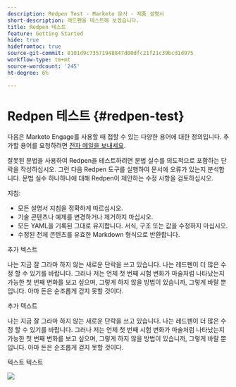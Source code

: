 ```yaml
---
description: Redpen Test - Marketo 문서 - 제품 설명서
short-description: 레드펜을 테스트해 보겠습니다.
title: Redpen 테스트
feature: Getting Started
hide: true
hidefromtoc: true
source-git-commit: 8101d9c73571948847d00dfc21f21c39bcd1d975
workflow-type: tm+mt
source-wordcount: '245'
ht-degree: 6%

---
```


# Redpen 테스트 {#redpen-test}

다음은 Marketo Engage를 사용할 때 접할 수 있는 다양한 용어에 대한 정의입니다. 추가할 용어를 요청하려면 [전자 메일을 보내세요](mailto:GRP-Marketo-articlefeedback@adobe.com).

잘못된 문법을 사용하여 Redpen을 테스트하려면 문법 실수를 의도적으로 포함하는 단락을 작성하십시오. 그런 다음 Redpen 도구를 실행하여 문서에 오류가 있는지 분석합니다. 문법 실수 하나하나에 대해 Redpen이 제안하는 수정 사항을 검토하십시오.

지침:

* 모든 설명서 지침을 정확하게 따르십시오.
* 기술 콘텐츠나 예제를 변경하거나 제거하지 마십시오.
* 모든 YAML을 기록된 그대로 유지합니다. 서식, 구조 또는 값을 수정하지 마십시오.
* 수정된 전체 콘텐츠를 유효한 Markdown 형식으로 반환합니다.

추가 텍스트

나는 지금 잘 그라마 하지 않는 새로운 단락을 쓰고 있습니다. 나는 레드펜이 더 많은 수정 할 수 있기를 바랍니다. 그러나 저는 언제 첫 번째 시험 변화가 마술처럼 나타났는지 가능한 첫 번째 변화를 보고 싶으며, 그렇게 하지 않을 방법이 있습니까, 그렇게 바랄 뿐입니다. 아마 돈은 순조롭게 걷지 못할 것이다.

추가 텍스트

나는 지금 잘 그라마 하지 않는 새로운 단락을 쓰고 있습니다. 나는 레드펜이 더 많은 수정 할 수 있기를 바랍니다. 그러나 저는 언제 첫 번째 시험 변화가 마술처럼 나타났는지 가능한 첫 번째 변화를 보고 싶으며, 그렇게 하지 않을 방법이 있습니까, 그렇게 바랄 뿐입니다. 아마 돈은 순조롭게 걷지 못할 것이다.

텍스트 텍스트

![](assets/models-and-insights-1.png)
